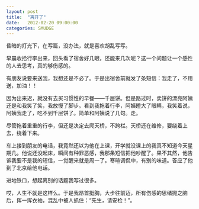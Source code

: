 ```yaml
---
layout: post
title:  "离开了"
date:   2012-02-20 09:00:00
categories: SMUDGE
---
```


昏暗的灯光下，在写篇，没办法，就是喜欢胡乱写写。



早晨收拾行李出来，回头看了宿舍好几眼，还能来几次呢？这一个问题让一个感性的人去思考，真的够伤感的。



有朋友说要来送我，我想还是不必了。于是出宿舍前就发了条短信：我走了，不用送，加油！！



因为出来迟，就没有去买习惯性的早餐——千层饼。但是路过时，卖饼的漂亮阿姨还是和我笑了笑，我放慢了脚步。看到我拖着行李，阿姨瞪大了眼睛，我笑着说，阿姨我走了，吃不到千层饼了。简单和阿姨说了几句。走。



尽管拖着重重的行李，但还是决定去爬天桥，不跨栏。天桥还在维修，要绕着上去，绕着下来。



车上接到朋友的电话，我竟然还以为他在上课，开学就没课上的我真不知道今天星期几。他说还没起床，瞬间有种罪恶感，我那条短信把他吵醒了。果不其然，他告诉我要不是我的短信，一觉醒来就是周一了。寒暄调侃中，有别的味道。答应了他到了北京给他电话。



进地铁口，想起离别的话题我写过很多。



哎，人生不就是这样么。于是我昂首挺胸，大步往前迈，所有伤感的思绪抛之脑后，挥一挥衣袖，混乱中被人抓住：“先生，请安检！”。